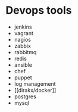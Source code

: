 # Devops tools 

* jenkins
* vagrant
* nagios
* zabbix
* rabbitmq
* redis
* ansible
* chef
* puppet
* log management
* [[dirakx/docker]]
* postgres
* mysql








